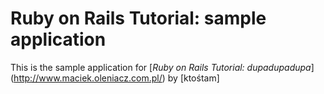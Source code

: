 # Ruby on Rails Tutorial: sample application

This is the sample application for
[*Ruby on Rails Tutorial: dupadupadupa*] (http://www.maciek.oleniacz.com.pl/) by [ktośtam]